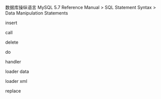 数据库操纵语言
MySQL 5.7 Reference Manual > SQL Statement Syntax > Data Manipulation Statements

insert

call 

delete

do 

handler

loader data

loader xml

replace
